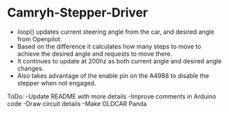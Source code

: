 # Camryh-Stepper-Driver

 * loop() updates current steering angle from the car, and desired angle from Openpilot. 
 * Based on the difference it calculates how many steps to move to achieve the desired angle and requests to move there.
 * It continues to update at 200hz as both current angle and desired angle changes.
 * Also takes advantage of the enable pin on the A4988 to disable the stepper when not engaged.
 
 ToDo:
 -Update README with more details
 -Improve comments in Arduino code
 -Draw circuit details
 -Make OLDCAR Panda
 
 
